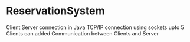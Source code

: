 # ReservationSystem
Client Server connection in Java
TCP/IP connection using sockets
upto 5 Clients can added
Communication between Clients and Server 
